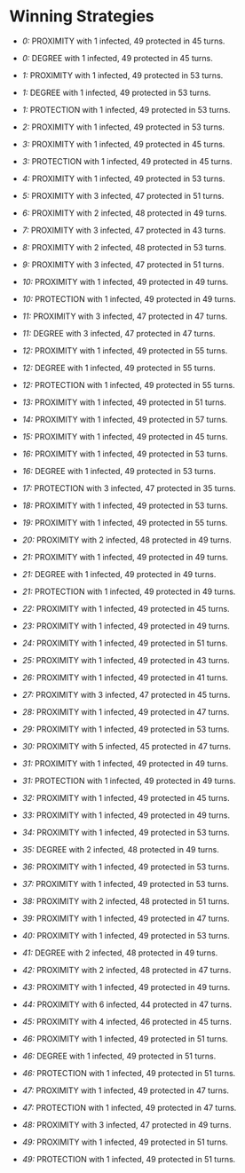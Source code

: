 # Winning Strategies

* _0:_ PROXIMITY with 1 infected, 49 protected in 45 turns.


* _0:_ DEGREE with 1 infected, 49 protected in 45 turns.


* _1:_ PROXIMITY with 1 infected, 49 protected in 53 turns.


* _1:_ DEGREE with 1 infected, 49 protected in 53 turns.


* _1:_ PROTECTION with 1 infected, 49 protected in 53 turns.


* _2:_ PROXIMITY with 1 infected, 49 protected in 53 turns.


* _3:_ PROXIMITY with 1 infected, 49 protected in 45 turns.


* _3:_ PROTECTION with 1 infected, 49 protected in 45 turns.


* _4:_ PROXIMITY with 1 infected, 49 protected in 53 turns.


* _5:_ PROXIMITY with 3 infected, 47 protected in 51 turns.


* _6:_ PROXIMITY with 2 infected, 48 protected in 49 turns.


* _7:_ PROXIMITY with 3 infected, 47 protected in 43 turns.


* _8:_ PROXIMITY with 2 infected, 48 protected in 53 turns.


* _9:_ PROXIMITY with 3 infected, 47 protected in 51 turns.


* _10:_ PROXIMITY with 1 infected, 49 protected in 49 turns.


* _10:_ PROTECTION with 1 infected, 49 protected in 49 turns.


* _11:_ PROXIMITY with 3 infected, 47 protected in 47 turns.


* _11:_ DEGREE with 3 infected, 47 protected in 47 turns.


* _12:_ PROXIMITY with 1 infected, 49 protected in 55 turns.


* _12:_ DEGREE with 1 infected, 49 protected in 55 turns.


* _12:_ PROTECTION with 1 infected, 49 protected in 55 turns.


* _13:_ PROXIMITY with 1 infected, 49 protected in 51 turns.


* _14:_ PROXIMITY with 1 infected, 49 protected in 57 turns.


* _15:_ PROXIMITY with 1 infected, 49 protected in 45 turns.


* _16:_ PROXIMITY with 1 infected, 49 protected in 53 turns.


* _16:_ DEGREE with 1 infected, 49 protected in 53 turns.


* _17:_ PROTECTION with 3 infected, 47 protected in 35 turns.


* _18:_ PROXIMITY with 1 infected, 49 protected in 53 turns.


* _19:_ PROXIMITY with 1 infected, 49 protected in 55 turns.


* _20:_ PROXIMITY with 2 infected, 48 protected in 49 turns.


* _21:_ PROXIMITY with 1 infected, 49 protected in 49 turns.


* _21:_ DEGREE with 1 infected, 49 protected in 49 turns.


* _21:_ PROTECTION with 1 infected, 49 protected in 49 turns.


* _22:_ PROXIMITY with 1 infected, 49 protected in 45 turns.


* _23:_ PROXIMITY with 1 infected, 49 protected in 49 turns.


* _24:_ PROXIMITY with 1 infected, 49 protected in 51 turns.


* _25:_ PROXIMITY with 1 infected, 49 protected in 43 turns.


* _26:_ PROXIMITY with 1 infected, 49 protected in 41 turns.


* _27:_ PROXIMITY with 3 infected, 47 protected in 45 turns.


* _28:_ PROXIMITY with 1 infected, 49 protected in 47 turns.


* _29:_ PROXIMITY with 1 infected, 49 protected in 53 turns.


* _30:_ PROXIMITY with 5 infected, 45 protected in 47 turns.


* _31:_ PROXIMITY with 1 infected, 49 protected in 49 turns.


* _31:_ PROTECTION with 1 infected, 49 protected in 49 turns.


* _32:_ PROXIMITY with 1 infected, 49 protected in 45 turns.


* _33:_ PROXIMITY with 1 infected, 49 protected in 49 turns.


* _34:_ PROXIMITY with 1 infected, 49 protected in 53 turns.


* _35:_ DEGREE with 2 infected, 48 protected in 49 turns.


* _36:_ PROXIMITY with 1 infected, 49 protected in 53 turns.


* _37:_ PROXIMITY with 1 infected, 49 protected in 53 turns.


* _38:_ PROXIMITY with 2 infected, 48 protected in 51 turns.


* _39:_ PROXIMITY with 1 infected, 49 protected in 47 turns.


* _40:_ PROXIMITY with 1 infected, 49 protected in 53 turns.


* _41:_ DEGREE with 2 infected, 48 protected in 49 turns.


* _42:_ PROXIMITY with 2 infected, 48 protected in 47 turns.


* _43:_ PROXIMITY with 1 infected, 49 protected in 49 turns.


* _44:_ PROXIMITY with 6 infected, 44 protected in 47 turns.


* _45:_ PROXIMITY with 4 infected, 46 protected in 45 turns.


* _46:_ PROXIMITY with 1 infected, 49 protected in 51 turns.


* _46:_ DEGREE with 1 infected, 49 protected in 51 turns.


* _46:_ PROTECTION with 1 infected, 49 protected in 51 turns.


* _47:_ PROXIMITY with 1 infected, 49 protected in 47 turns.


* _47:_ PROTECTION with 1 infected, 49 protected in 47 turns.


* _48:_ PROXIMITY with 3 infected, 47 protected in 49 turns.


* _49:_ PROXIMITY with 1 infected, 49 protected in 51 turns.


* _49:_ PROTECTION with 1 infected, 49 protected in 51 turns.


